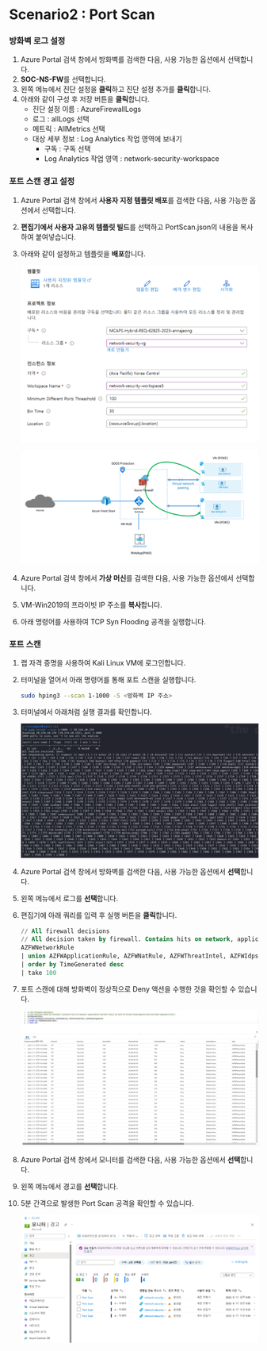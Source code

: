 # Scenario2 : Port Scan

### 방화벽 로그 설정

1. Azure Portal 검색 창에서 방화벽를 검색한 다음, 사용 가능한 옵션에서 선택합니다.
2. **SOC-NS-FW**를 선택합니다.
3. 왼쪽 메뉴에서 진단 설정을 **클릭**하고 진단 설정 추가를 **클릭**합니다.
4. 아래와 같이 구성 후 저장 버튼을 **클릭**합니다.
    - 진단 설정 이름 : AzureFirewallLogs
    - 로그 : allLogs 선택
    - 메트릭 : AllMetrics 선택
    - 대상 세부 정보 : Log Analytics 작업 영역에 보내기
        - 구독 : 구독 선택
        - Log Analytics 작업 영역 : network-security-workspace

### 포트 스캔 경고 설정

1. Azure Portal 검색 창에서 **사용자 지정 템플릿 배포**를 검색한 다음, 사용 가능한 옵션에서 선택합니다.
2. **편집기에서 사용자 고유의 템플릿 빌드**를 선택하고 PortScan.json의 내용을 복사하여 붙여넣습니다.
3. 아래와 같이 설정하고 템플릿을 **배포**합니다.
    
    ![Untitled](images/Untitled.png)
    

    ![Untitled](images/Untitled%201.png)

1. Azure Portal 검색 창에서 **가상 머신**를 검색한 다음, 사용 가능한 옵션에서 선택합니다.
2. VM-Win2019의 프라이빗 IP 주소를 **복사**합니다.
3. 아래 명령어를 사용하여 TCP Syn Flooding 공격을 실행합니다.

### 포트 스캔

1. 랩 자격 증명을 사용하여 Kali Linux VM에 로그인합니다.
2. 터미널을 열어서 아래 명령어를 통해 포트 스캔을 실행합니다.
    
    ```bash
    sudo hping3 --scan 1-1000 -S <방화벽 IP 주소>
    ```
    

2. 터미널에서 아래처럼 실행 결과를 확인합니다.
    
    ![Untitled](images/Untitled%202.png)
    

3. Azure Portal 검색 창에서 방화벽를 검색한 다음, 사용 가능한 옵션에서 **선택**합니다.
4. 왼쪽 메뉴에서 로그를 **선택**합니다.
5. 편집기에 아래 쿼리를 입력 후 실행 버튼을 **클릭**합니다.
    
    ```sql
    // All firewall decisions 
    // All decision taken by firewall. Contains hits on network, application and NAT rules, as well as threat intelligence hits and IDPS signature hits. 
    AZFWNetworkRule
    | union AZFWApplicationRule, AZFWNatRule, AZFWThreatIntel, AZFWIdpsSignature
    | order by TimeGenerated desc 
    | take 100
    ```
    
6. 포트 스캔에 대해 방화벽이 정상적으로 Deny 액션을 수행한 것을 확인할 수 있습니다.
    
    ![Untitled](images/Untitled%203.png)
    

7. Azure Portal 검색 창에서 모니터를 검색한 다음, 사용 가능한 옵션에서 **선택**합니다.
8. 왼쪽 메뉴에서 경고를 **선택**합니다.
9. 5분 간격으로 발생한 Port Scan 공격을 확인할 수 있습니다.
    
    ![Untitled](images/Untitled%204.png)